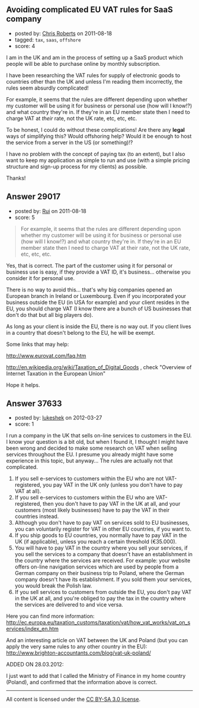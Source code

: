 ## Avoiding complicated EU VAT rules for SaaS company

- posted by: [Chris Roberts](https://stackexchange.com/users/-1/12660-chris-roberts) on 2011-08-18
- tagged: `tax`, `saas`, `offshore`
- score: 4

I am in the UK and am in the process of setting up a SaaS product which people will be able to purchase online by monthly subscription.

I have been researching the VAT rules for supply of electronic goods to countries other than the UK and unless I'm reading them incorrectly, the rules seem absurdly complicated!

For example, it seems that the rules are different depending upon whether my customer will be using it for business or personal use (how will I know!?) and what country they're in. If they're in an EU member state then I need to charge VAT at *their* rate, not the UK rate, etc, etc, etc.

To be honest, I could do without these complications! Are there any **legal** ways of simplifying this? Would offshoring help? Would it be enough to host the service from a server in the US (or something)!?

I have no problem with the concept of paying tax (to an extent), but I also want to keep my application as simple to run and use (with a simple pricing structure and sign-up process for my clients) as possible.

Thanks!


## Answer 29017

- posted by: [Rui](https://stackexchange.com/users/-1/9354-rui) on 2011-08-18
- score: 5

> For example, it seems that the rules are different depending upon whether my customer will be using it for business or personal use (how will I know!?) and what country they're in. If they're in an EU member state then I need to charge VAT at their rate, not the UK rate, etc, etc, etc.

Yes, that is correct. The part of the customer using it for personal or business use is easy, if they provide a VAT ID, it's business... otherwise you consider it for personal use.

There is no way to avoid this... that's why big companies opened an European branch in Ireland or Luxembourg. Even if you incorporated your business outside the EU (in USA for example) and your client resides in the EU, you should charge VAT (I know there are a bunch of US businesses that don't do that but all big players do). 

As long as your client is inside the EU, there is no way out. If you client lives in a country that doesn't belong to the EU, he will be exempt.

Some links that may help: 

http://www.eurovat.com/faq.htm

http://en.wikipedia.org/wiki/Taxation_of_Digital_Goods , check "Overview of Internet Taxation in the European Union"

Hope it helps.


## Answer 37633

- posted by: [lukeshek](https://stackexchange.com/users/-1/16193-lukeshek) on 2012-03-27
- score: 1

I run a company in the UK that sells on-line services to customers in the EU. I know your question is a bit old, but when I found it, I thought I might have been wrong and decided to make some research on VAT when selling services throughout the EU. I presume you already might have some experience in this topic, but anyway... The rules are actually not that complicated.

 1. If you sell e-services to customers within the EU who are not VAT-registered, you pay VAT in the UK only (unless you don't have to pay VAT at all).
 2. If you sell e-services to customers within the EU who are VAT-registered, then you don't have to pay VAT in the UK at all, and your customers (most likely businesses) have to pay the VAT in their countries instead.
 3. Although you don't have to pay VAT on services sold to EU businesses, you can voluntarily register for VAT in other EU countries, if you want to.
 4. If you ship goods to EU countries, you normally have to pay VAT in the UK (if applicable), unless you reach a certain threshold (€35.000).
 5. You will have to pay VAT in the country where you sell your services, if you sell the services to a company that doesn't have an establishment in the country where the services are received. For example: your website offers on-line navigation services which are used by people from a German company on their business trip to Poland, where the German company doesn't have its establishment. If you sold them your services, you would break the Polish law.
 6. If you sell services to customers from outside the EU, you don't pay VAT in the UK at all, and you're obliged to pay the tax in the country where the services are delivered to and vice versa.

Here you can find more information:
http://ec.europa.eu/taxation_customs/taxation/vat/how_vat_works/vat_on_services/index_en.htm

And an interesting article on VAT between the UK and Poland (but you can apply the very same rules to any other country in the EU): http://www.brighton-accountants.com/blog/vat-uk-poland/

ADDED ON 28.03.2012:

I just want to add that I called the Ministry of Finance in my home country (Poland), and confirmed that the information above is correct.



---

All content is licensed under the [CC BY-SA 3.0 license](https://creativecommons.org/licenses/by-sa/3.0/).
